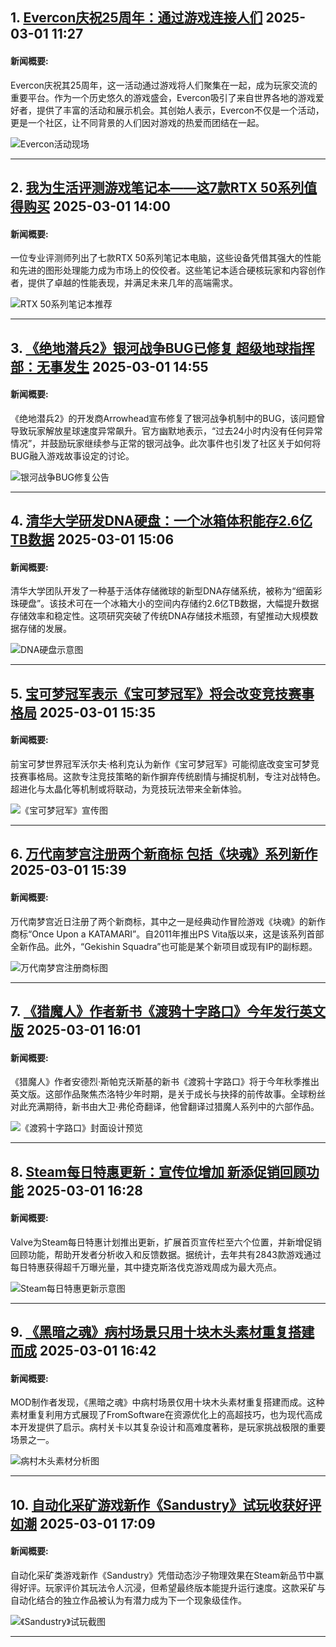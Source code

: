 ## 1. [Evercon庆祝25周年：通过游戏连接人们](https://www.wsaw.com/video/2025/02/28/evercon-celebrates-25-years-bringing-people-together-through-gaming/)   2025-03-01 11:27

#### 新闻概要: 

Evercon庆祝其25周年，这一活动通过游戏将人们聚集在一起，成为玩家交流的重要平台。作为一个历史悠久的游戏盛会，Evercon吸引了来自世界各地的游戏爱好者，提供了丰富的活动和展示机会。其创始人表示，Evercon不仅是一个活动，更是一个社区，让不同背景的人们因对游戏的热爱而团结在一起。

![Evercon活动现场](https://gray-wsaw-prod.gtv-cdn.com/resizer/v2/https:/do0bihdskp9dy.cloudfront.net/03-01-2025/t_f5a07593ba004b328546063b65246fa4_name_file_1280x720_2000_v3_1_.jpg?auth=61524a6e1bbe54c5c50c0731c2f7617cd4166fa5aebc0591eaedc3e7913e7420&width=1200&height=600&smart=true)

---

## 2. [我为生活评测游戏笔记本——这7款RTX 50系列值得购买](https://www.tomsguide.com/sales-events/i-review-gaming-laptops-for-a-living-heres-the-7-rtx-50-series-laptops-i-would-buy)   2025-03-01 14:00

#### 新闻概要: 

一位专业评测师列出了七款RTX 50系列笔记本电脑，这些设备凭借其强大的性能和先进的图形处理能力成为市场上的佼佼者。这些笔记本适合硬核玩家和内容创作者，提供了卓越的性能表现，并满足未来几年的高端需求。

![RTX 50系列笔记本推荐](https://cdn.mos.cms.futurecdn.net/fjZWdwsnLSw6mZKcZ7QHBN-1200-80.jpg)

---

## 3. [《绝地潜兵2》银河战争BUG已修复 超级地球指挥部：无事发生](https://www.3dmgame.com/news/202503/3915591.html)   2025-03-01 14:55

#### 新闻概要: 

《绝地潜兵2》的开发商Arrowhead宣布修复了银河战争机制中的BUG，该问题曾导致玩家解放星球速度异常飙升。官方幽默地表示，“过去24小时内没有任何异常情况”，并鼓励玩家继续参与正常的银河战争。此次事件也引发了社区关于如何将BUG融入游戏故事设定的讨论。

![银河战争BUG修复公告](https://img.3dmgame.com/uploads/images/news/20250301/1740811943_452892.png)

---

## 4. [清华大学研发DNA硬盘：一个冰箱体积能存2.6亿TB数据](https://www.3dmgame.com/news/202503/3915593.html)   2025-03-01 15:06

#### 新闻概要: 

清华大学团队开发了一种基于活体存储微球的新型DNA存储系统，被称为“细菌彩珠硬盘”。该技术可在一个冰箱大小的空间内存储约2.6亿TB数据，大幅提升数据存储效率和稳定性。这项研究突破了传统DNA存储技术瓶颈，有望推动大规模数据存储的发展。

![DNA硬盘示意图](https://img.3dmgame.com/uploads/images/news/20250301/1740812745_742448.png)

---

## 5. [宝可梦冠军表示《宝可梦冠军》将会改变竞技赛事格局](https://www.3dmgame.com/news/202503/3915594.html)   2025-03-01 15:35

#### 新闻概要: 

前宝可梦世界冠军沃尔夫·格利克认为新作《宝可梦冠军》可能彻底改变宝可梦竞技赛事格局。这款专注竞技策略的新作摒弃传统剧情与捕捉机制，专注对战特色。超进化与太晶化等机制或将联动，为竞技玩法带来全新体验。

![《宝可梦冠军》宣传图](https://img.3dmgame.com/uploads/images/news/20250301/1740807153_605081.jpg)

---

## 6. [万代南梦宫注册两个新商标 包括《块魂》系列新作](https://www.3dmgame.com/news/202503/3915595.html)   2025-03-01 15:39

#### 新闻概要: 

万代南梦宫近日注册了两个新商标，其中之一是经典动作冒险游戏《块魂》的新作商标“Once Upon a KATAMARI”。自2011年推出PS Vita版以来，这是该系列首部全新作品。此外，“Gekishin Squadra”也可能是某个新项目或现有IP的副标题。

![万代南梦宫注册商标图](https://img.3dmgame.com/uploads/images/news/20250301/1740814754_687863.png)

---

## 7. [《猎魔人》作者新书《渡鸦十字路口》今年发行英文版](https://www.3dmgame.com/news/202503/3915596.html)   2025-03-01 16:01

#### 新闻概要: 

《猎魔人》作者安德烈·斯帕克沃斯基的新书《渡鸦十字路口》将于今年秋季推出英文版。这部作品聚焦杰洛特少年时期，是关于成长与抉择的前传故事。全球粉丝对此充满期待，新书由大卫·弗伦奇翻译，他曾翻译过猎魔人系列中的六部作品。

![《渡鸦十字路口》封面设计预览](https://img.3dmgame.com/uploads/images/news/20250301/1740807825_327770.jpg)

---

## 8. [Steam每日特惠更新：宣传位增加 新添促销回顾功能](https://www.3dmgame.com/news/202503/3915597.html)   2025-03-01 16:28

#### 新闻概要: 

Valve为Steam每日特惠计划推出更新，扩展首页宣传栏至六个位置，并新增促销回顾功能，帮助开发者分析收入和反馈数据。据统计，去年共有2843款游戏通过每日特惠获得超千万曝光量，其中捷克斯洛伐克游戏周成为最大亮点。

![Steam每日特惠更新示意图](https://img.3dmgame.com/uploads/images/news/20250301/1740817699_769218_jpg_r.jpg)

---

## 9. [《黑暗之魂》病村场景只用十块木头素材重复搭建而成](https://www.3dmgame.com/news/202503/3915598.html)   2025-03-01 16:42

#### 新闻概要: 

MOD制作者发现，《黑暗之魂》中病村场景仅用十块木头素材重复搭建而成。这种素材重复利用方式展现了FromSoftware在资源优化上的高超技巧，也为现代高成本开发提供了启示。病村关卡以其复杂设计和高难度著称，是玩家挑战极限的重要场景之一。

![病村木头素材分析图](https://img.3dmgame.com/uploads/images/news/20250301/1740808908_395079.jpg)

---

## 10. [自动化采矿游戏新作《Sandustry》试玩收获好评如潮](https://www.3dmgame.com/news/202503/3915599.html)   2025-03-01 17:09

#### 新闻概要: 

自动化采矿类游戏新作《Sandustry》凭借动态沙子物理效果在Steam新品节中赢得好评。玩家评价其玩法令人沉浸，但希望最终版本能提升运行速度。这款采矿与自动化结合的独立作品被认为有潜力成为下一个现象级佳作。

![《Sandustry》试玩截图](https://img.3dmgame.com/uploads/images/news/20250301/1740809332_966255.jpg)

---